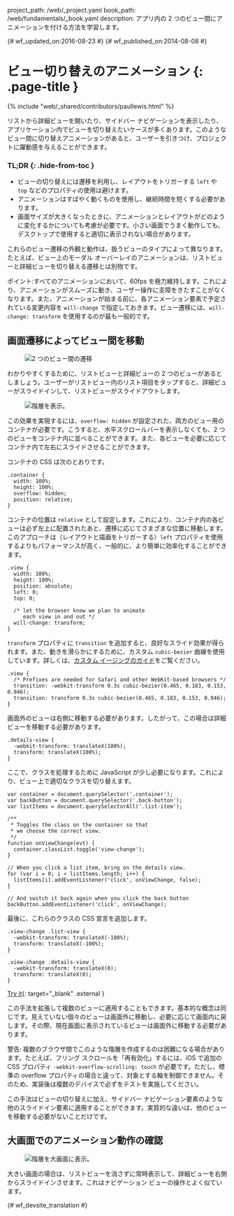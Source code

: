 project_path: /web/_project.yaml
book_path: /web/fundamentals/_book.yaml
description: アプリ内の 2 つのビュー間にアニメーションを付ける方法を学習します。

{# wf_updated_on:2016-08-23 #}
{# wf_published_on:2014-08-08 #}

# ビュー切り替えのアニメーション {: .page-title }

{% include "web/_shared/contributors/paullewis.html" %}

リストから詳細ビューを開いたり、サイドバー ナビゲーションを表示したり、アプリケーション内でビューを切り替えたいケースが多くあります。このようなビュー間に切り替えアニメーションがあると、ユーザーを引きつけ、プロジェクトに躍動感を与えることができます。

### TL;DR {: .hide-from-toc }
* ビューの切り替えには遷移を利用し、レイアウトをトリガーする `left` や `top` などのプロパティの使用は避けます。
* アニメーションはすばやく動くものを使用し、継続時間を短くする必要があります。
* 画面サイズが大きくなったときに、アニメーションとレイアウトがどのように変化するかについても考慮が必要です。小さい画面でうまく動作しても、デスクトップで使用すると適切に表示されない場合があります。

これらのビュー遷移の外観と動作は、扱うビューのタイプによって異なります。たとえば、ビュー上のモーダル オーバーレイのアニメーションは、リストビューと詳細ビューを切り替える遷移とは別物です。

ポイント:すべてのアニメーションにおいて、60fps を極力維持します。これにより、アニメーションがスムーズに動き、ユーザー操作に支障をきたすことがなくなります。また、アニメーションが始まる前に、各アニメーション要素で予定されている変更内容を `will-change` で指定しておきます。ビュー遷移には、`will-change: transform` を使用するのが最も一般的です。

##  画面遷移によってビュー間を移動

<div class="attempt-left">
  <figure>
    <img src="images/view-translate.gif" alt="2 つのビュー間の遷移" />
  </figure>
</div>

わかりやすくするために、リストビューと詳細ビューの 2 つのビューがあるとしましょう。ユーザーがリストビュー内のリスト項目をタップすると、詳細ビューがスライドインして、リストビューがスライドアウトします。

<div style="clear:both;"></div>

<div class="attempt-right">
  <figure>
    <img src="images/container-two-views.svg" alt="階層を表示。" />
  </figure>
</div>

この効果を実現するには、`overflow: hidden` が設定された、両方のビュー用のコンテナが必要です。こうすると、水平スクロールバーを表示しなくても、2 つのビューをコンテナ内に並べることができます。また、各ビューを必要に応じてコンテナ内で左右にスライドさせることができます。

<div style="clear:both;"></div>

コンテナの CSS は次のとおりです。


    .container {
      width: 100%;
      height: 100%;
      overflow: hidden;
      position: relative;
    }
    

コンテナの位置は `relative` として設定します。これにより、コンテナ内の各ビューは必ず左上に配置されたあと、遷移に応じてさまざまな位置に移動します。このアプローチは（レイアウトと描画をトリガーする）`left` プロパティを使用するよりもパフォーマンスが高く、一般的に、より簡単に効率化することができます。


    .view {
      width: 100%;
      height: 100%;
      position: absolute;
      left: 0;
      top: 0;
    
      /* let the browser know we plan to animate
         each view in and out */
      will-change: transform;
    }
    

`transform` プロパティに `transition` を追加すると、良好なスライド効果が得られます。また、動きを滑らかにするために、カスタム `cubic-bezier` 曲線を使用しています。詳しくは、[カスタム イージングのガイド](custom-easing)をご覧ください。


    .view {
      /* Prefixes are needed for Safari and other WebKit-based browsers */
      transition: -webkit-transform 0.3s cubic-bezier(0.465, 0.183, 0.153, 0.946);
      transition: transform 0.3s cubic-bezier(0.465, 0.183, 0.153, 0.946);
    }
    

画面外のビューは右側に移動する必要があります。したがって、この場合は詳細ビューを移動する必要があります。


    .details-view {
      -webkit-transform: translateX(100%);
      transform: translateX(100%);
    }
    

ここで、クラスを処理するために JavaScript が少し必要になります。これにより、ビュー上で適切なクラスを切り替えます。


    var container = document.querySelector('.container');
    var backButton = document.querySelector('.back-button');
    var listItems = document.querySelectorAll('.list-item');
    
    /**
     * Toggles the class on the container so that
     * we choose the correct view.
     */
    function onViewChange(evt) {
      container.classList.toggle('view-change');
    }
    
    // When you click a list item, bring on the details view.
    for (var i = 0; i < listItems.length; i++) {
      listItems[i].addEventListener('click', onViewChange, false);
    }
    
    // And switch it back again when you click the back button
    backButton.addEventListener('click', onViewChange);
    

最後に、これらのクラスの CSS 宣言を追加します。


    .view-change .list-view {
      -webkit-transform: translateX(-100%);
      transform: translateX(-100%);
    }
    
    .view-change .details-view {
      -webkit-transform: translateX(0);
      transform: translateX(0);
    }
    
[Try it](https://googlesamples.github.io/web-fundamentals/fundamentals/design-and-ui/animations/inter-view-animation.html){: target="_blank" .external }

この手法を拡張して複数のビューに適用することもできます。基本的な概念は同じです。見えていない個々のビューは画面外に移動し、必要に応じて画面内に戻します。その際、現在画面に表示されているビューは画面外に移動する必要があります。

警告: 複数のブラウザ間でこのような階層を作成するのは困難になる場合があります。たとえば、フリング スクロールを「再有効化」するには、iOS で追加の CSS プロパティ  <code>-webkit-overflow-scrolling: touch</code> が必要です。ただし、標準の overflow プロパティの場合と違って、対象とする軸を制御できません。そのため、実装後は複数のデバイスで必ずをテストを実施してください。

この手法はビューの切り替えに加え、サイドバー ナビゲーション要素のような他のスライドイン要素に適用することができます。実質的な違いは、他のビューを移動する必要がないことだけです。

## 大画面でのアニメーション動作の確認

<div class="attempt-right">
  <figure>
    <img src="images/container-two-views-ls.svg" alt="階層を大画面に表示。" />
  </figure>
</div>

大きい画面の場合は、リストビューを消さずに常時表示して、詳細ビューを右側からスライドインさせます。これはナビゲーション ビューの操作とよく似ています。






{# wf_devsite_translation #}

